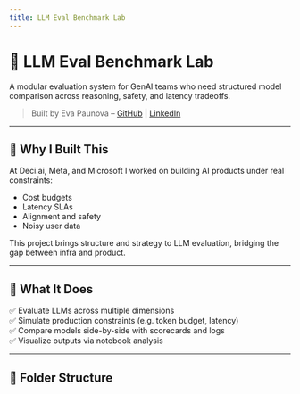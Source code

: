 ```yaml
---
title: LLM Eval Benchmark Lab
---
```


# 🧪 LLM Eval Benchmark Lab

A modular evaluation system for GenAI teams who need structured model comparison across reasoning, safety, and latency tradeoffs.

> Built by Eva Paunova – [GitHub](https://github.com/epaunova) | [LinkedIn](https://www.linkedin.com/in/eva-hristova-paunova-a194b3210/)

---

## 🧩 Why I Built This

At Deci.ai, Meta, and Microsoft I worked on building AI products under real constraints:  
- Cost budgets  
- Latency SLAs  
- Alignment and safety  
- Noisy user data

This project brings structure and strategy to LLM evaluation, bridging the gap between infra and product.

---

## 🚀 What It Does

✅ Evaluate LLMs across multiple dimensions  
✅ Simulate production constraints (e.g. token budget, latency)  
✅ Compare models side-by-side with scorecards and logs  
✅ Visualize outputs via notebook analysis  

---

## 📂 Folder Structure

